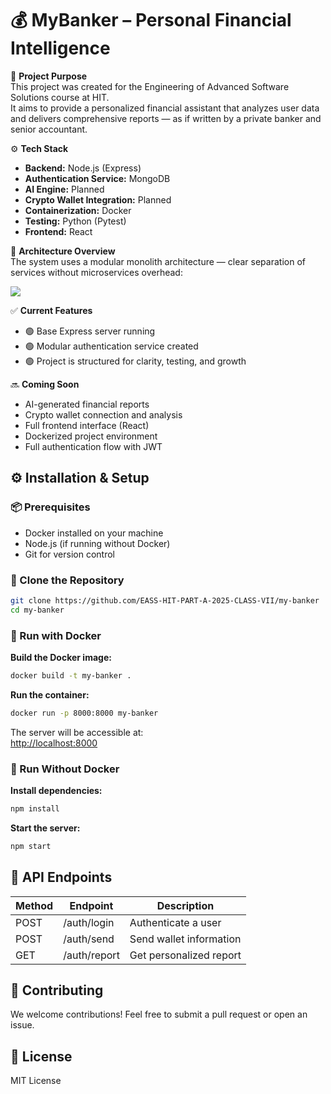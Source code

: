 # 💰 MyBanker – Personal Financial Intelligence

🎯 **Project Purpose**  
This project was created for the Engineering of Advanced Software Solutions course at HIT.  
It aims to provide a personalized financial assistant that analyzes user data and delivers comprehensive reports — as if written by a private banker and senior accountant.

⚙️ **Tech Stack**  
- **Backend:** Node.js (Express)  
- **Authentication Service:** MongoDB  
- **AI Engine:** Planned  
- **Crypto Wallet Integration:** Planned  
- **Containerization:** Docker  
- **Testing:** Python (Pytest)  
- **Frontend:** React

🧩 **Architecture Overview**  
The system uses a modular monolith architecture — clear separation of services without microservices overhead:

![](Diagram/Diagram.png)

✅ **Current Features**  
- 🟢 Base Express server running  
- 🟢 Modular authentication service created  
- 🟢 Project is structured for clarity, testing, and growth  

🔜 **Coming Soon**  
- AI-generated financial reports  
- Crypto wallet connection and analysis  
- Full frontend interface (React)  
- Dockerized project environment  
- Full authentication flow with JWT  


## ⚙️ Installation & Setup

### 📦 Prerequisites
- Docker installed on your machine  
- Node.js (if running without Docker)  
- Git for version control  

### 🔄 Clone the Repository
```bash
git clone https://github.com/EASS-HIT-PART-A-2025-CLASS-VII/my-banker
cd my-banker
```

### 🐳 Run with Docker

**Build the Docker image:**
```bash
docker build -t my-banker .
```

**Run the container:**
```bash
docker run -p 8000:8000 my-banker
```

The server will be accessible at:  
[http://localhost:8000](http://localhost:8000)

### 🚀 Run Without Docker

**Install dependencies:**
```bash
npm install
```

**Start the server:**
```bash
npm start
```


## 📡 API Endpoints

| Method | Endpoint      | Description                           |
|--------|---------------|---------------------------------------|
| POST   | /auth/login   | Authenticate a user                   |
| POST   | /auth/send    | Send wallet information               |
| GET    | /auth/report  | Get personalized report               |


## 🤝 Contributing
We welcome contributions! Feel free to submit a pull request or open an issue.



## 📄 License
MIT License


